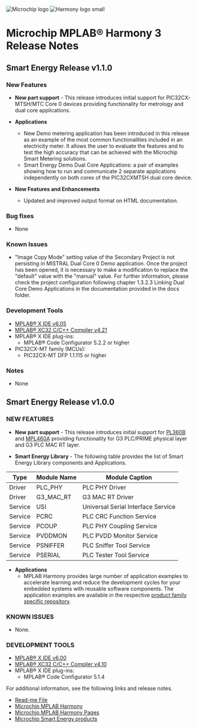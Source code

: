 ![Microchip logo](https://raw.githubusercontent.com/wiki/Microchip-MPLAB-Harmony/Microchip-MPLAB-Harmony.github.io/images/microchip_logo.png)
![Harmony logo small](https://raw.githubusercontent.com/wiki/Microchip-MPLAB-Harmony/Microchip-MPLAB-Harmony.github.io/images/microchip_mplab_harmony_logo_small.png)

# Microchip MPLAB® Harmony 3 Release Notes

## Smart Energy Release v1.1.0

### New Features

- **New part support** - This release introduces initial support for PIC32CX-MTSH/MTC Core 0 devices providing functionality for metrology and dual core applications.

- **Applications**
  - New Demo metering application has been introduced in this release as an example of the most common functionalities included in an electricity meter. It allows the user to evaluate the features and to test the high accuracy that can be achieved with the Microchip Smart Metering solutions.
  - Smart Energy Demo Dual Core Applications: a pair of examples showing how to run and communicate 2 separate applications independently on both cores of the PIC32CXMTSH dual core device.

- **New Features and Enhancements**
  - Updated and improved output format on HTML documentation.

### Bug fixes

  - None

### Known Issues

- "Image Copy Mode" setting value of the Secondary Project is not persisting in MISTRAL Dual Core 0 Demo application. Once the project has been opened, it is necessary to make a modification to replace the "default" value with the "manual" value. For further information, please check the project configuration following chapter 1.3.2.3 Linking Dual Core Demo Applications in the documentation provided in the docs folder.

### Development Tools

- [MPLAB® X IDE v6.05](https://www.microchip.com/mplab/mplab-x-ide)
- [MPLAB® XC32 C/C++ Compiler v4.21](https://www.microchip.com/mplab/compilers)
- MPLAB® X IDE plug-ins:
  - MPLAB® Code Configurator 5.2.2 or higher
- PIC32CX-MT family (MCUs):
  - PIC32CX-MT DFP 1.1.115 or higher

### Notes

- None

## Smart Energy Release v1.0.0

### NEW FEATURES

- **New part support** - This release introduces initial support for [PL360B](https://www.microchip.com/wwwproducts/en/PL360B) and [MPL460A](https://www.microchip.com/en-us/product/mpl460a) providing functionality for G3 PLC/PRIME physical layer and G3 PLC MAC RT layer.

- **Smart Energy Library** - The following table provides the list of Smart Energy Library components and Applications.

| Type | Module Name |  Module Caption |
| --- | --- | --- |
| Driver | PLC\_PHY | PLC PHY Driver |
| Driver | G3\_MAC\_RT | G3 MAC RT Driver |
| Service | USI | Universal Serial Interface Service  |
| Service | PCRC| PLC CRC Function Service|
| Service | PCOUP| PLC PHY Coupling Service|
| Service | PVDDMON| PLC PVDD Monitor Service|
| Service | PSNIFFER| PLC Sniffer Tool Service|
| Service | PSERIAL| PLC Tester Tool Service|

- **Applications**
  - MPLAB Harmony provides large number of application examples to accelerate learning and reduce the development cycles for your embedded systems with reusable software components. The application examples are available in the respective [product family specific repository](apps/readme.md).

### KNOWN ISSUES

- None.

### DEVELOPMENT TOOLS

- [MPLAB® X IDE v6.00](https://www.microchip.com/mplab/mplab-x-ide)
- [MPLAB® XC32 C/C++ Compiler v4.10](https://www.microchip.com/mplab/compilers)
- MPLAB® X IDE plug-ins:
  - MPLAB® Code Configurator 5.1.4

For additional information, see the following links and release notes.
* [Read-me File](./readme.md)
* [Microchip MPLAB Harmony](https://www.microchip.com/mplab/mplab-harmony)
* [Microchip MPLAB Harmony Pages](https://microchip-mplab-harmony.github.io/)
* [Microchip Smart Energy products](https://www.microchip.com/design-centers/smart-energy-products/power-line-communications)